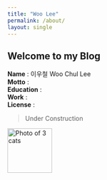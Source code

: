 ```yaml
---
title: "Woo Lee"
permalink: /about/
layout: single
---
```

## Welcome to my Blog
**Name**  : 이우철 Woo Chul Lee  
**Motto** :   
**Education** :   
**Work** :   
**License**  :

> Under Construction  
<img src="https://thumbs.gfycat.com/ThankfulFearlessHochstettersfrog.webp" width="100" height="100" alt="Photo of 3 cats">


<!--
**Education:**  
- Seoul National University, Graduate School of Data Science(MS) (Mar 2020 ~)
- Sungkyunkwan University, Global Business Administration(BBA) ( ~ Feb 2016)
- City University of Hong Kong, Finance(Exchange Student) (Sep 2014 ~ Jan 2015)
- HKUST, Finance(Summer Program) (Jul 2015 ~ Aug 2015)

**Work**  
- GS Caltex Corporation, Customs Team (Dec 2015 ~ Feb 2020)

**Project**  
- SNU GSDS Google Coral Project(Apr 2020 ~ ) [*Article*](https://news.naver.com/main/read.nhn?mode=LSD&mid=sec&sid1=105&oid=009&aid=0004605829)
- GSC FTA OMS(Origin Management System) Project (Sep 2019 ~ Feb 2020)

**Motto** : AI for Human good

**Software** : 
- Computer Language: Python, Pytorch, Tensorflow
- Clip Maker: Final Cut Pro, Premiere Pro


**Books**  
- 지두 크리슈나무르티 &lceil; 아는 것으로부터의 자유 &rfloor;
- 아르투르 쇼펜하우어 &lceil; 인생론 &rfloor;

**License**
- CFA Charterholder(Oct 2019 ~)
-->
